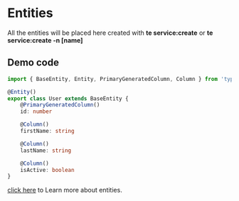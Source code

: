 # Entities

All the entities will be placed here created with **te service:create** or **te service:create -n [name]**

## Demo code

```typescript
import { BaseEntity, Entity, PrimaryGeneratedColumn, Column } from 'typeorm'

@Entity()
export class User extends BaseEntity {
    @PrimaryGeneratedColumn()
    id: number

    @Column()
    firstName: string

    @Column()
    lastName: string

    @Column()
    isActive: boolean
}
```

[click here](https://github.com/typeorm/typeorm/blob/master/docs/entities.md) to Learn more about entities.

